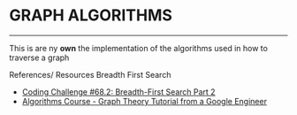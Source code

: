 # GRAPH ALGORITHMS
---

This is are ny **own** the implementation of the algorithms used in how to traverse a graph

References/ Resources
Breadth First Search
- [Coding Challenge #68.2: Breadth-First Search Part 2](https://www.youtube.com/watch?v=-he67EEM6z0&t=861s)
- [Algorithms Course - Graph Theory Tutorial from a Google Engineer](https://www.youtube.com/watch?v=09_LlHjoEiY&t=1938s)